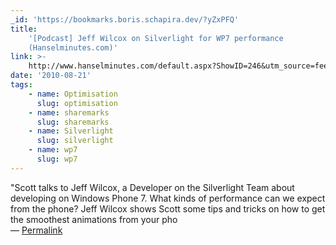 ```yaml
---
_id: 'https://bookmarks.boris.schapira.dev/?yZxPFQ'
title:
    '[Podcast] Jeff Wilcox on Silverlight for WP7 performance
    (Hanselminutes.com)'
link: >-
    http://www.hanselminutes.com/default.aspx?ShowID=246&utm_source=feedburner&utm_medium=feed&utm_campaign=Feed%3A+Hanselminutes+%28Hanselminutes%29
date: '2010-08-21'
tags:
    - name: Optimisation
      slug: optimisation
    - name: sharemarks
      slug: sharemarks
    - name: Silverlight
      slug: silverlight
    - name: wp7
      slug: wp7
---
```


&quot;Scott talks to Jeff Wilcox, a Developer on the Silverlight Team about
developing on Windows Phone 7. What kinds of performance can we expect from the
phone? Jeff Wilcox shows Scott some tips and tricks on how to get the smoothest
animations from your pho <br>&#8212;
<a href="https://bookmarks.boris.schapira.dev/?yZxPFQ" title="Permalink">Permalink</a>
